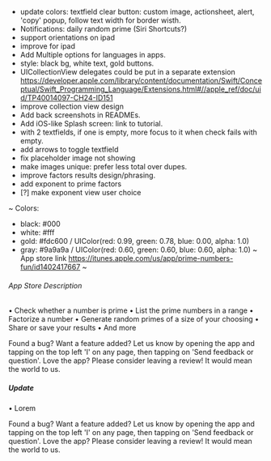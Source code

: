 - update colors: textfield clear button: custom image, actionsheet, alert, 'copy' popup, follow text width for border wisth.
- Notifications: daily random prime (Siri Shortcuts?)
- support orientations on ipad
- improve for ipad
- Add Multiple options for languages in apps.
- style: black bg, white text, gold buttons.
- UICollectionView delegates could be put in a separate extension
https://developer.apple.com/library/content/documentation/Swift/Conceptual/Swift_Programming_Language/Extensions.html#//apple_ref/doc/uid/TP40014097-CH24-ID151
- improve collection view design
- Add back screenshots in READMEs.
- Add iOS-like Splash screen: link to tutorial.
- with 2 textfields, if one is empty, more focus to it when check fails with empty.
- add arrows to toggle textfield
- fix placeholder image not showing
- make images unique: prefer less total over dupes.
- improve factors results design/phrasing.
- add exponent to prime factors
- [?] make exponent view user choice

~
Colors:
- black: #000
- white: #fff
- gold: #fdc600 / UIColor(red: 0.99, green: 0.78, blue: 0.00, alpha: 1.0)
- gray: #9a9a9a / UIColor(red: 0.60, green: 0.60, blue: 0.60, alpha: 1.0)
~
App store link https://itunes.apple.com/us/app/prime-numbers-fun/id1402417667
~
###### App Store Description
• Check whether a number is prime
• List the prime numbers in a range
• Factorize a number
• Generate random primes of a size of your choosing
• Share or save your results
• And more

Found a bug? Want a feature added? Let us know by opening the app and tapping on the top left 'I' on any page, then tapping on 'Send feedback or question'.
Love the app? Please consider leaving a review! It would mean the world to us.


##### Update

• Lorem

Found a bug? Want a feature added? Let us know by opening the app and tapping on the top left 'I' on any page, then tapping on 'Send feedback or question'.
Love the app? Please consider leaving a review! It would mean the world to us.